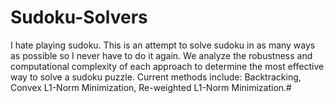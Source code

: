 # Sudoku-Solvers
I hate playing sudoku. This is an attempt to solve sudoku in as many ways as possible so I never have to do it again. We analyze the robustness and computational complexity of each approach to determine the most effective way to solve a sudoku puzzle. Current methods include: Backtracking, Convex L1-Norm Minimization, Re-weighted L1-Norm Minimization.#

